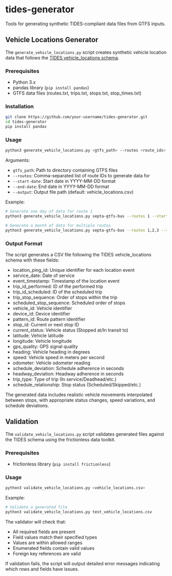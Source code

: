 # tides-generator

Tools for generating synthetic TIDES-compliant data files from GTFS inputs.

## Vehicle Locations Generator

The `generate_vehicle_locations.py` script creates synthetic vehicle location data that follows the [TIDES vehicle_locations schema](https://github.com/MobilityData/TIDES/blob/main/spec/vehicle_locations.schema.json).

### Prerequisites

- Python 3.x
- pandas library (`pip install pandas`)
- GTFS data files (routes.txt, trips.txt, stops.txt, stop_times.txt)

### Installation

```bash
git clone https://github.com/your-username/tides-generator.git
cd tides-generator
pip install pandas
```

### Usage

```bash
python3 generate_vehicle_locations.py <gtfs_path> --routes <route_ids> --start-date <start_date> --end-date <end_date> [--output <output_file>]
```

Arguments:

- `gtfs_path`: Path to directory containing GTFS files
- `--routes`: Comma-separated list of route IDs to generate data for
- `--start-date`: Start date in YYYY-MM-DD format
- `--end-date`: End date in YYYY-MM-DD format
- `--output`: Output file path (default: vehicle_locations.csv)

Example:

```bash
# Generate one day of data for route 1
python3 generate_vehicle_locations.py septa-gtfs-bus --routes 1 --start-date 2024-01-01 --end-date 2024-01-01

# Generate a month of data for multiple routes
python3 generate_vehicle_locations.py septa-gtfs-bus --routes 1,2,3 --start-date 2024-01-01 --end-date 2024-01-31 --output january_locations.csv
```

### Output Format

The script generates a CSV file following the TIDES vehicle_locations schema with these fields:

- location_ping_id: Unique identifier for each location event
- service_date: Date of service
- event_timestamp: Timestamp of the location event
- trip_id_performed: ID of the performed trip
- trip_id_scheduled: ID of the scheduled trip
- trip_stop_sequence: Order of stops within the trip
- scheduled_stop_sequence: Scheduled order of stops
- vehicle_id: Vehicle identifier
- device_id: Device identifier
- pattern_id: Route pattern identifier
- stop_id: Current or next stop ID
- current_status: Vehicle status (Stopped at/In transit to)
- latitude: Vehicle latitude
- longitude: Vehicle longitude
- gps_quality: GPS signal quality
- heading: Vehicle heading in degrees
- speed: Vehicle speed in meters per second
- odometer: Vehicle odometer reading
- schedule_deviation: Schedule adherence in seconds
- headway_deviation: Headway adherence in seconds
- trip_type: Type of trip (In service/Deadhead/etc.)
- schedule_relationship: Stop status (Scheduled/Skipped/etc.)

The generated data includes realistic vehicle movements interpolated between stops, with appropriate status changes, speed variations, and schedule deviations.

## Validation

The `validate_vehicle_locations.py` script validates generated files against the TIDES schema using the frictionless data toolkit.

### Prerequisites

- frictionless library (`pip install frictionless`)

### Usage

```bash
python3 validate_vehicle_locations.py <vehicle_locations.csv>
```

Example:
```bash
# Validate a generated file
python3 validate_vehicle_locations.py test_vehicle_locations.csv
```

The validator will check that:
- All required fields are present
- Field values match their specified types
- Values are within allowed ranges
- Enumerated fields contain valid values
- Foreign key references are valid

If validation fails, the script will output detailed error messages indicating which rows and fields have issues.
